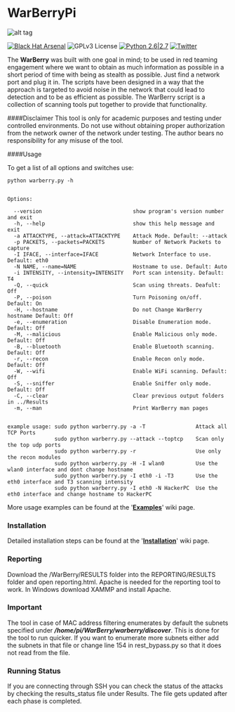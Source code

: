 # WarBerryPi 
![alt tag](https://github.com/secgroundzero/warberry/blob/master/SCREENS/Warberry_Logo_Transparent.png)

[![Black Hat Arsenal](https://www.toolswatch.org/badges/arsenal/2016.svg)](https://www.blackhat.com/us-16/arsenal.html)
![GPLv3 License](https://img.shields.io/badge/License-GPLv3-red.svg)
[![Python 2.6|2.7](https://img.shields.io/badge/python-2.6|2.7-yellow.svg)](https://www.python.org/)
[![Twitter](https://img.shields.io/badge/twitter-@sec_groundzero-blue.svg)](https://twitter.com/sec_groundzero)


The **WarBerry** was built with one goal in mind; to be used in red teaming engagement where we want to obtain as much information 
as possible in a short period of time with being as stealth as possible. 
Just find a network port and plug it in. The scripts have been designed in a way that the approach is targeted to avoid noise 
in the network that could lead to detection and to be as efficient as possible. 
The WarBerry script is a collection of scanning tools put together to provide that functionality.



####Disclaimer
This tool is only for academic purposes and testing  under controlled environments. Do not use without obtaining proper authorization
from the network owner of the network under testing.
The author bears no responsibility for any misuse of the tool.


####Usage

To get a list of all options and switches use:

```python warberry.py -h```

```

Options:

  --version                             show program's version number and exit
  -h, --help                            show this help message and exit
  -a ATTACKTYPE, --attack=ATTACKTYPE    Attack Mode. Default: --attack
  -p PACKETS, --packets=PACKETS         Number of Network Packets to capture
  -I IFACE, --interface=IFACE           Network Interface to use. Default: eth0
  -N NAME, --name=NAME                  Hostname to use. Default: Auto
  -i INTENSITY, --intensity=INTENSITY   Port scan intensity. Default: T4
  -Q, --quick                           Scan using threats. Deafult: Off
  -P, --poison                          Turn Poisoning on/off. Default: On
  -H, --hostname                        Do not Change WarBerry hostname Default: Off
  -e, --enumeration                     Disable Enumeration mode. Default: Off
  -M, --malicious                       Enable Malicious only mode. Default: Off
  -B, --bluetooth                       Enable Bluetooth scanning. Default: Off
  -r, --recon                           Enable Recon only mode. Default: Off
  -W, --wifi                            Enable WiFi scanning. Default: Off
  -S, --sniffer                         Enable Sniffer only mode. Default: Off
  -C, --clear                           Clear previous output folders in ../Results
  -m, --man                             Print WarBerry man pages


example usage: sudo python warberry.py -a -T                Attack all TCP Ports
               sudo python warberry.py --attack --toptcp    Scan only the top udp ports
               sudo python warberry.py -r                   Use only the recon modules
               sudo python warberry.py -H -I wlan0          Use the wlan0 interface and dont change hostname
               sudo python warberry.py -I eth0 -i -T3       Use the eth0 interface and T3 scanning intensity
               sudo python warberry.py -I eth0 -N HackerPC  Use the eth0 interface and change hostname to HackerPC

```


More usage examples can be found at the '**[Examples](https://github.com/secgroundzero/warberry/wiki/examples)**' wiki page.


### Installation

Detailed installation steps can be found at the '**[Installation](https://github.com/secgroundzero/warberry/wiki/installation)**' wiki page.



### Reporting 
Download the /WarBerry/RESULTS folder into the REPORTING/RESULTS folder and open reporting.html.
Apache is needed for the reporting tool to work. In Windows download XAMMP and install Apache.


### Important

The tool in case of MAC address filtering enumerates by default the subnets specified under ***/home/pi/WarBerry/warberry/discover***.
This is done for the tool to run quicker.
If you want to enumerate more subnets either add the subnets in that file or change line 154 in rest_bypass.py so that it does not
read from the file.


### Running Status

If you are connecting through SSH you can check the status of the attacks by checking the results_status file under Results. The file gets
updated after each phase is completed.


 
